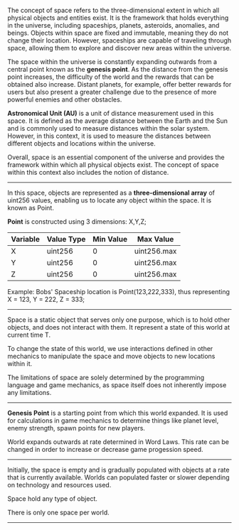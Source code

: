 The concept of space refers to the three-dimensional extent in which all physical objects and entities exist. It is the framework that holds everything in the universe, including spaceships, planets, asteroids, anomalies, and beings. Objects within space are fixed and immutable, meaning they do not change their location. However, spaceships are capable of traveling through space, allowing them to explore and discover new areas within the universe.

The space within the universe is constantly expanding outwards from a central point known as the **genesis point**. As the distance from the genesis point increases, the difficulty of the world and the rewards that can be obtained also increase. Distant planets, for example, offer better rewards for users but also present a greater challenge due to the presence of more powerful enemies and other obstacles.

**Astronomical Unit (AU)** is a unit of distance measurement used in this space. It is defined as the average distance between the Earth and the Sun and is commonly used to measure distances within the solar system. However, in this context, it is used to measure the distances between different objects and locations within the universe.

Overall, space is an essential component of the universe and provides the framework within which all physical objects exist. The concept of space within this context also includes the notion of distance.

----

In this space, objects are represented as a **three-dimensional array** of uint256 values, enabling us to locate any object within the space. It is known as Point.

**Point** is constructed using 3 dimensions: X,Y,Z; 

| Variable | Value Type | Min Value | Max Value
| ------------- | ------------- | ------------- | ------------- |
| X | uint256  | 0 | uint256.max |
| Y  | uint256  | 0 | uint256.max |
| Z | uint256 | 0 | uint256.max |

Example: Bobs' Spaceship location is Point(123,222,333), thus representing X = 123, Y = 222, Z = 333;


---

Space is a static object that serves only one purpose, which is to hold other objects, and does not interact with them. It represent a state of this world at current time T. 

To change the state of this world, we use interactions defined in other mechanics to manipulate the space and move objects to new locations within it. 

The limitations of space are solely determined by the programming language and game mechanics, as space itself does not inherently impose any limitations.

---

**Genesis Point** is a starting point from which this world expanded. It is used for calculations in game mechanics to determine things like planet level, enemy strength, spawn points for new players.

World expands outwards at rate determined in Word Laws. This rate can be changed in order to increase or decrease game progession speed. 

---

Initially, the space is empty and is gradually populated with objects at a rate that is currently available. Worlds can populated faster or slower depending on technology and resources used.

Space hold any type of object.

There is only one space per world. 

---





